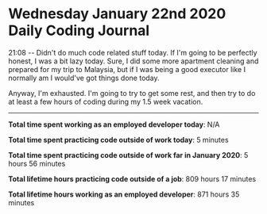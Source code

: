 # Wednesday January 22nd 2020 Daily Coding Journal

21:08 -- Didn't do much code related stuff today. If I'm going to be perfectly honest, I was a bit lazy today. Sure, I did some more apartment cleaning and prepared for my trip to Malaysia, but if I was being a good executor like I normally am I would've got things done today.

Anyway, I'm exhausted. I'm going to try to get some rest, and then try to do at least a few hours of coding during my 1.5 week vacation.

___
**Total time spent working as an employed developer today**: N/A

**Total time spent practicing code outside of work today**: 5 minutes

**Total time spent practicing code outside of work far in January 2020**: 5 hours 56 minutes

**Total lifetime hours practicing code outside of a job**: 809 hours 17 minutes

**Total lifetime hours working as an employed developer**: 871 hours 35 minutes